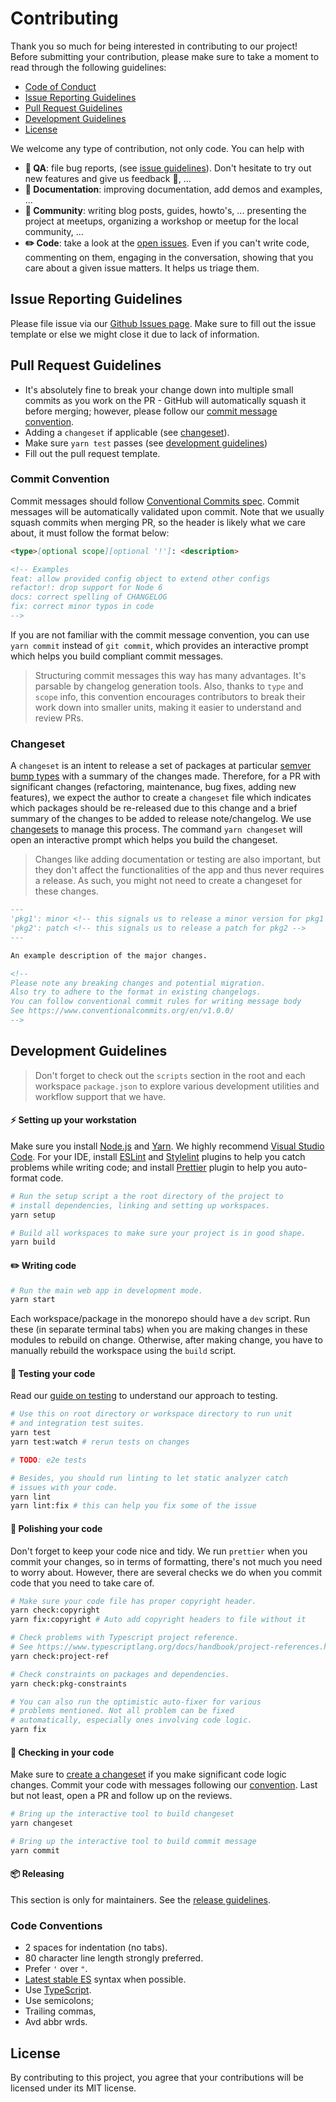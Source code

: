 # Contributing

Thank you so much for being interested in contributing to our project! Before submitting your contribution, please make sure to take a moment to read through the following guidelines:

- [Code of Conduct](./.github/CODE_OF_CONDUCT.md)
- [Issue Reporting Guidelines](#issue-reporting-guidelines)
- [Pull Request Guidelines](#pull-request-guidelines)
- [Development Guidelines](#development-guidelines)
- [License](#license)

We welcome any type of contribution, not only code. You can help with

- **:bug: QA**: file bug reports, (see [issue guidelines](#issue-reporting-guidelines)). Don't hesitate to try out new features and give us feedback :raised_hands:, ...
- **:memo: Documentation**: improving documentation, add demos and examples, ...
- **:speech_balloon: Community**: writing blog posts, guides, howto's, ... presenting the project at meetups, organizing a workshop or meetup for the local community, ...
- **:pencil2: Code**: take a look at the [open issues](https://github.com/akphi/config-tester/issues). Even if you can't write code, commenting on them, engaging in the conversation, showing that you care about a given issue matters. It helps us triage them.

## Issue Reporting Guidelines

Please file issue via our [Github Issues page](https://github.com/akphi/config-tester/issues). Make sure to fill out the issue template or else we might close it due to lack of information.

## Pull Request Guidelines

- It's absolutely fine to break your change down into multiple small commits as you work on the PR - GitHub will automatically squash it before merging; however, please follow our [commit message convention](#commit-convention).
- Adding a `changeset` if applicable (see [changeset](#changeset)).
- Make sure `yarn test` passes (see [development guidelines](#development-guidelines))
- Fill out the pull request template.

### Commit Convention

Commit messages should follow [Conventional Commits spec](https://www.conventionalcommits.org/en/v1.0.0/). Commit messages will be automatically validated upon commit. Note that we usually squash commits when merging PR, so the header is likely what we care about, it must follow the format below:

```md
<type>[optional scope][optional '!']: <description>

<!-- Examples
feat: allow provided config object to extend other configs
refactor!: drop support for Node 6
docs: correct spelling of CHANGELOG
fix: correct minor typos in code
-->
```

If you are not familiar with the commit message convention, you can use `yarn commit` instead of `git commit`, which provides an interactive prompt which helps you build compliant commit messages.

> Structuring commit messages this way has many advantages. It's parsable by changelog generation tools. Also, thanks to `type` and `scope` info, this convention encourages contributors to break their work down into smaller units, making it easier to understand and review PRs.

### Changeset

A `changeset` is an intent to release a set of packages at particular [semver bump types](https://semver.org/) with a summary of the changes made. Therefore, for a PR with significant changes (refactoring, maintenance, bug fixes, adding new features), we expect the author to create a `changeset` file which indicates which packages should be re-released due to this change and a brief summary of the changes to be added to release note/changelog. We use [changesets](https://github.com/atlassian/changesets) to manage this process. The command `yarn changeset` will open an interactive prompt which helps you build the changeset.

> Changes like adding documentation or testing are also important, but they don't affect the functionalities of the app and thus never requires a release. As such, you might not need to create a changeset for these changes.

```md
---
'pkg1': minor <!-- this signals us to release a minor version for pkg1 -->
'pkg2': patch <!-- this signals us to release a patch for pkg2 -->
---

An example description of the major changes.

<!--
Please note any breaking changes and potential migration.
Also try to adhere to the format in existing changelogs.
You can follow conventional commit rules for writing message body
See https://www.conventionalcommits.org/en/v1.0.0/
-->
```

## Development Guidelines

> Don't forget to check out the `scripts` section in the root and each workspace `package.json` to explore various development utilities and workflow support that we have.

#### :zap: Setting up your workstation

Make sure you install [Node.js](https://nodejs.org/en/) and [Yarn](https://yarnpkg.com/). We highly recommend [Visual Studio Code](https://code.visualstudio.com/). For your IDE, install [ESLint](https://eslint.org/) and [Stylelint](https://stylelint.io/) plugins to help you catch problems while writing code; and install [Prettier](https://prettier.io/) plugin to help you auto-format code.

```sh
# Run the setup script a the root directory of the project to
# install dependencies, linking and setting up workspaces.
yarn setup

# Build all workspaces to make sure your project is in good shape.
yarn build
```

#### :pencil2: Writing code

```sh
# Run the main web app in development mode.
yarn start
```

Each workspace/package in the monorepo should have a `dev` script. Run these (in separate terminal tabs) when you are making changes in these modules to rebuild on change. Otherwise, after making change, you have to manually rebuild the workspace using the `build` script.

#### :construction: Testing your code

Read our [guide on testing](./doc/test-strategy.md) to understand our approach to testing.

```sh
# Use this on root directory or workspace directory to run unit
# and integration test suites.
yarn test
yarn test:watch # rerun tests on changes

# TODO: e2e tests

# Besides, you should run linting to let static analyzer catch
# issues with your code.
yarn lint
yarn lint:fix # this can help you fix some of the issue
```

#### :nail_care: Polishing your code

Don't forget to keep your code nice and tidy. We run `prettier` when you commit your changes, so in terms of formatting, there's not much you need to worry about. However, there are several checks we do when you commit code that you need to take care of.

```sh
# Make sure your code file has proper copyright header.
yarn check:copyright
yarn fix:copyright # Auto add copyright headers to file without it

# Check problems with Typescript project reference.
# See https://www.typescriptlang.org/docs/handbook/project-references.html
yarn check:project-ref

# Check constraints on packages and dependencies.
yarn check:pkg-constraints

# You can also run the optimistic auto-fixer for various
# problems mentioned. Not all problem can be fixed
# automatically, especially ones involving code logic.
yarn fix
```

#### :tada: Checking in your code

Make sure to [create a changeset](#changeset) if you make significant code logic changes. Commit your code with messages following our [convention](#commit-convention). Last but not least, open a PR and follow up on the reviews.

```sh
# Bring up the interactive tool to build changeset
yarn changeset

# Bring up the interactive tool to build commit message
yarn commit
```

#### :package: Releasing

This section is only for maintainers. See the [release guidelines](./doc/release-guide.md).

### Code Conventions

- 2 spaces for indentation (no tabs).
- 80 character line length strongly preferred.
- Prefer `'` over `"`.
- [Latest stable ES](https://github.com/tc39/proposals) syntax when possible.
- Use [TypeScript](https://www.typescriptlang.org/).
- Use semicolons;
- Trailing commas,
- Avd abbr wrds.

## License

By contributing to this project, you agree that your contributions will be licensed under its MIT license.

